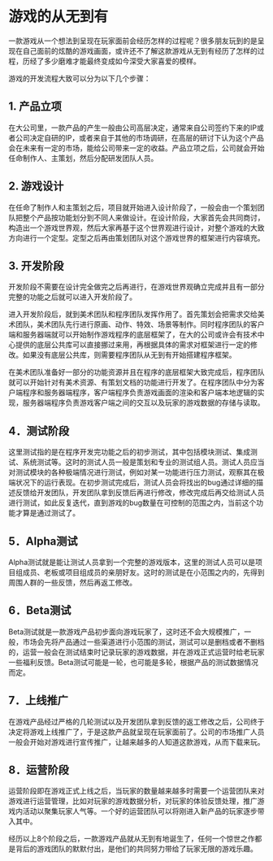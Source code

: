 # 游戏的从无到有

一款游戏从一个想法到呈现在玩家面前会经历怎样的过程呢？很多朋友玩到的是呈现在自己面前的炫酷的游戏画面，或许还不了解这款游戏从无到有经历了怎样的过程，历经了多少磨难才能最终变成如今深受大家喜爱的模样。

游戏的开发流程大致可以分为以下几个步骤：

## 1. 产品立项

在大公司里，一款产品的产生一般由公司高层决定，通常来自公司签约下来的IP或者公司决定自研的IP，或者来自于其他的市场调研，在高层的研讨下认为这个产品会在未来有一定的市场，能给公司带来一定的收益。产品立项之后，公司就会开始任命制作人、主策划，然后分配研发团队人员。

## 2. 游戏设计

在任命了制作人和主策划之后，项目就开始进入设计阶段了，一般会由一个策划团队把整个产品按功能划分到不同人来做设计。在设计阶段，大家首先会共同商讨，构造出一个游戏世界观，然后大家再基于这个世界观进行设计，对整个游戏的大致方向进行一个定型。定型之后再由策划团队对这个游戏世界的框架进行内容填充。

## 3. 开发阶段

开发阶段不需要在设计完全做完之后再进行，在游戏世界观确立完成并且有一部分完整的功能之后就可以进入开发阶段了。

进入开发阶段后，就到美术团队和程序团队发挥作用了。首先策划会把需求交给美术团队，美术团队先行进行原画、动作、特效、场景等制作。同时程序团队的客户端和服务器端就可以开始制作游戏程序的底层框架了，在大的公司或许会有技术中心提供的底层公共库可以直接挪过来用，再根据具体的需求对框架进行一定的修改。如果没有底层公共库，则需要程序团队从无到有开始搭建程序框架。

在美术团队准备好一部分的功能资源并且在程序的底层框架大致完成后，程序团队就可以开始针对有美术资源、有策划文档的功能进行开发了。在程序团队中分为客户端程序和服务器端程序，客户端程序负责游戏画面的渲染和客户端本地逻辑的实现，服务器端程序负责游戏客户端之间的交互以及玩家的游戏数据的存储与读取。

## 4．测试阶段

这里测试指的是在程序开发完功能之后的初步测试，其中包括模块测试、集成测试、系统测试等。这时的测试人员一般是策划和专业的测试组人员。测试人员应当对测试模块的各种极端情况进行测试，例如对某一功能进行压力测试，观察其在极端状况下的运行表现。在初步测试完成后，测试人员会将找出的bug通过详细的描述反馈给开发团队，开发团队拿到反馈后再进行修改，修改完成后再交给测试人员进行测试，如此反复迭代，直到游戏的bug数量在可控制的范围之内，当前这个功能才算是通过测试了。

## 5．Alpha测试

Alpha测试就是能让测试人员拿到一个完整的游戏版本，这里的测试人员可以是项目组成员、老板或项目组成员的亲朋好友。这时的测试是在小范围之内的，先得到周围人群的一些反馈，然后再返工修改。

## 6．Beta测试

Beta测试就是一款游戏产品初步面向游戏玩家了，这时还不会大规模推广，一般，市场会先将产品通过一些渠道进行小范围的测试，测试可以是删档或者不删档的，运营一般会在测试结束时记录玩家的游戏数据，并在游戏正式运营时给老玩家一些福利反馈。Beta测试可能是一轮，也可能是多轮，根据产品的测试数据情况而定。

## 7．上线推广

在游戏产品经过严格的几轮测试以及开发团队拿到反馈的返工修改之后，公司终于决定将游戏上线推广了，于是这款产品就呈现在玩家面前了。公司的市场推广人员一般会开始对游戏进行宣传推广，让越来越多的人知道这款游戏，从而下载来玩。

## 8．运营阶段

运营阶段即在游戏正式上线之后，当玩家的数量越来越多时需要一个运营团队来对游戏进行运营管理，比如对玩家的游戏数据分析，对玩家的体验反馈处理，推广游戏内活动以聚集玩家人气等。一个好的运营团队可以将刚进入新产品的玩家逐步带入其中。

经历以上8个阶段之后，一款游戏产品就从无到有地诞生了，任何一个惊世之作都是背后的游戏团队的默默付出，是他们的共同努力带给了玩家无限的游戏乐趣。